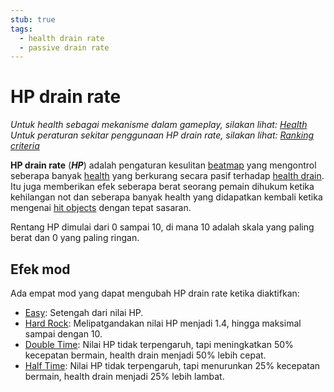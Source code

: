 ```yaml
---
stub: true
tags:
  - health drain rate
  - passive drain rate
---
```


# HP drain rate

*Untuk health sebagai mekanisme dalam gameplay, silakan lihat: [Health](/wiki/Gameplay/Health)*\
*Untuk peraturan sekitar penggunaan HP drain rate, silakan lihat: [Ranking criteria](/wiki/Ranking_Criteria)*

**HP drain rate** (***HP***) adalah pengaturan kesulitan [beatmap](/wiki/Beatmap) yang mengontrol seberapa banyak [health](/wiki/Gameplay/Health) yang berkurang secara pasif terhadap [health drain](/wiki/Gameplay/Health). Itu juga memberikan efek seberapa berat seorang pemain dihukum ketika kehilangan not dan seberapa banyak health yang didapatkan kembali ketika mengenai [hit objects](/wiki/Gameplay/Hit_object) dengan tepat sasaran.

Rentang HP dimulai dari 0 sampai 10, di mana 10 adalah skala yang paling berat dan 0 yang paling ringan.

## Efek mod

Ada empat mod yang dapat mengubah HP drain rate ketika diaktifkan:

- [Easy](/wiki/Gameplay/Game_modifier/Easy): Setengah dari nilai HP.
- [Hard Rock](/wiki/Gameplay/Game_modifier/Hard_Rock): Melipatgandakan nilai HP menjadi 1.4, hingga maksimal sampai dengan 10.
- [Double Time](/wiki/Gameplay/Game_modifier/Double_Time): Nilai HP tidak terpengaruh, tapi meningkatkan 50% kecepatan bermain, health drain menjadi 50% lebih cepat.
- [Half Time](/wiki/Gameplay/Game_modifier/Half_Time): Nilai HP tidak terpengaruh, tapi menurunkan 25% kecepatan bermain, health drain menjadi 25% lebih lambat.
